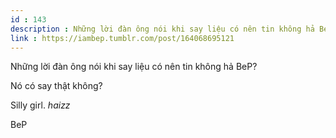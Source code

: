 ```yaml
---
id : 143
description : Những lời đàn ông nói khi say liệu có nên tin không hả BeP?
link : https://iambep.tumblr.com/post/164068695121
---
```


Những lời đàn ông nói khi say liệu có nên tin không hả BeP?

Nó có say thật không?

Silly girl. *haizz*

BeP